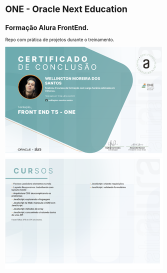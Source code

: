 # ONE - Oracle Next Education

## Formação Alura FrontEnd.

Repo com prática de projetos durante o treinamento.

![Imagem do Projeto](certificado.png)
![Imagem do Projeto](certificado-verso.png)
